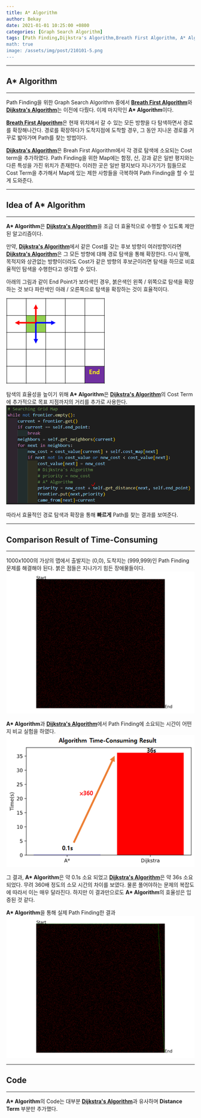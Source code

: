```yaml
---
title: A* Algorithm
author: Bekay
date: 2021-01-01 10:25:00 +0800
categories: [Graph Search Algorithm]
tags: [Path Finding,Dijkstra's Algorithm,Breath First Algorithm, A* Algorithm]
math: true
image: /assets/img/post/210101-5.png
---
```



---
## A* Algorithm
---
Path Finding을 위한 Graph Search Algorithm 중에서 [**Breath First Algorithm**](https://bekaykang.github.io/posts/Breath-First-Algorithm/)와 [**Dijkstra's Algorithm**](https://bekaykang.github.io/posts/dijkstra-algorithm/)는 이전에 다뤘다. 이제 마지막인 **A\* Algorithm**이다.

[**Breath First Algorithm**](https://bekaykang.github.io/posts/Breath-First-Algorithm/)은 현재 위치에서 갈 수 있는 모든 방향을 다 탐색하면서 경로를 확장해나간다. 경로를 확장하다가 도착지점에 도착할 경우, 그 동안 지나온 경로를 거꾸로 밟아가며 Path를 찾는 방법이다.

[**Dijkstra's Algorithm**](https://bekaykang.github.io/posts/dijkstra-algorithm/)은 Breah First Algorithm에서 각 경로 탐색에 소요되는 Cost term을 추가하였다. Path Finding을 위한 Map에는 함정, 산, 강과 같은 일반 평지와는 다른 특성을 가진 위치가 존재한다. 이러한 곳은 일반 평지보다 지나가기가 힘들므로 Cost Term을 추가해서 Map에 있는 제한 사항들을 극복하여 Path Finding을 할 수 있게 도와준다.

---
## Idea of A* Algorithm
---
**A\* Algorithm**은 [**Dijkstra's Algorithm**](https://bekaykang.github.io/posts/dijkstra-algorithm/)을 조금 더 효율적으로 수행할 수 있도록 제안된 알고리즘이다. 

만약, [**Dijkstra's Algorithm**](https://bekaykang.github.io/posts/dijkstra-algorithm/)에서 같은 Cost를 갖는 후보 방향이 여러방향이라면 [**Dijkstra's Algorithm**](https://bekaykang.github.io/posts/dijkstra-algorithm/)은 그 모든 방향에 대해 경로 탐색을 통해 확장한다. 다시 말해, 목적지와 상관없는 방향이더라도 Cost가 같은 방향의 후보군이라면 탐색을 하므로 비효율적인 탐색을 수행한다고 생각할 수 있다.

아래의 그림과 같이 End Point가 보라색인 경우, 붉은색인 왼쪽 / 위쪽으로 탐색을 확장하는 것 보다 파란색인 아래 / 오른쪽으로 탐색을 확장하는 것이 효율적이다.

![Desktop View](/assets/img/post/210101-2.png)

탐색의 효율성을 높이기 위해 **A\* Algorithm**은 [**Dijkstra's Algorithm**](https://bekaykang.github.io/posts/dijkstra-algorithm/)의 Cost Term에 추가적으로 목표 지점까지의 거리를 추가로 사용한다.
![Desktop View](/assets/img/post/210101-3.png)

따라서 효율적인 경로 탐색과 확장을 통해 **빠르게** Path를 찾는 결과를 보여준다.

---
## Comparison Result of Time-Consuming
---
1000x1000의 가상의 맵에서 출발지는 (0,0), 도착지는 (999,999)인 Path Finding 문제를 해결해야 된다. 붉은 점들은 지나가기 힘든 장애물들이다.
![Desktop View](/assets/img/post/210101-4.png)

**A\* Algorithm**과 [**Dijkstra's Algorithm**](https://bekaykang.github.io/posts/dijkstra-algorithm/)에서 Path Finding에 소요되는 시간이 어떤지 비교 실험을 하였다.
![Desktop View](/assets/img/post/210101-5.png)

그 결과, **A\* Algorithm**은 약 0.1s 소요 되었고 [**Dijkstra's Algorithm**](https://bekaykang.github.io/posts/dijkstra-algorithm/)은 약 36s 소요 되었다. 무려 360배 정도의 소모 시간의 차이를 보였다. 물론 풀어야하는 문제의 복잡도에 따라서 이는 매우 달라진다. 하지만 이 결과만으로도 **A\* Algorithm**의 효율성은 입증된 것 같다.

**A\* Algorithm**을 통해 실제 Path Finding한 결과
![Desktop View](/assets/img/post/210101-6.png)

---
## Code
---
**A\* Algorithm**의 Code는 대부분 [**Dijkstra's Algorithm**](https://bekaykang.github.io/posts/dijkstra-algorithm/)과 유사하며 **Distance Term** 부분만 추가했다.
<script src="https://gist.github.com/BekayKang/fd4418716f35dfdcff3ef3cfaf237c43.js"></script>